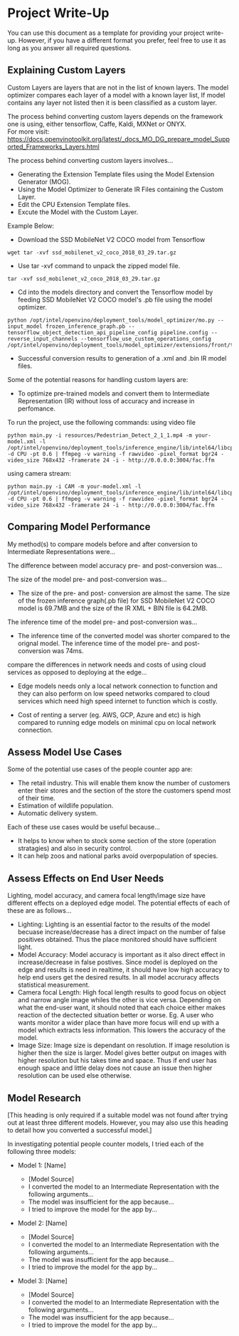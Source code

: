 # Project Write-Up

You can use this document as a template for providing your project write-up. However, if you
have a different format you prefer, feel free to use it as long as you answer all required
questions.

## Explaining Custom Layers

Custom Layers are layers that are not in the list of known layers.
The model optimizer compares each layer of a model with a known layer list, If model contains any layer not listed then it is been classified as a custom layer.

The process behind converting custom layers depends on the framework one is using, either tensorflow, Caffe, Kaldi, MXNet or ONYX.  
For more visit: https://docs.openvinotoolkit.org/latest/_docs_MO_DG_prepare_model_Supported_Frameworks_Layers.html

The process behind converting custom layers involves...

* Generating the Extension Template files using the Model Extension Generator (MOG).
* Using the Model Optimizer to Generate IR Files containing the Custom Layer.
* Edit the CPU Extension Template files.
* Excute the Model with the Custom Layer.

Example Below:

* Download the SSD MobileNet V2 COCO model from Tensorflow

``` wget
wget tar -xvf ssd_mobilenet_v2_coco_2018_03_29.tar.gz

```

* Use tar -xvf command to unpack the zipped model file.

``` tar
tar -xvf ssd_mobilenet_v2_coco_2018_03_29.tar.gz
```

* Cd into the models directory and convert the Tensorflow model by feeding SSD MobileNet V2 COCO model's .pb file using the model optimizer.

``` MOG
python /opt/intel/openvino/deployment_tools/model_optimizer/mo.py --input_model frozen_inference_graph.pb --tensorflow_object_detection_api_pipeline_config pipeline.config --reverse_input_channels --tensorflow_use_custom_operations_config /opt/intel/openvino/deployment_tools/model_optimizer/extensions/front/tf/ssd_v2_support.json
```

* Successful conversion results to generation of a .xml and .bin IR model files.

Some of the potential reasons for handling custom layers are:

* To optimize pre-trained models and convert them to Intermediate Representation (IR) without loss of accuracy and increase in perfomance.

To run the project, use the following commands:
using video file

```video
python main.py -i resources/Pedestrian_Detect_2_1_1.mp4 -m your-model.xml -l /opt/intel/openvino/deployment_tools/inference_engine/lib/intel64/libcpu_extension_sse4.so -d CPU -pt 0.6 | ffmpeg -v warning -f rawvideo -pixel_format bgr24 -video_size 768x432 -framerate 24 -i - http://0.0.0.0:3004/fac.ffm
```

using camera stream:

```stream
python main.py -i CAM -m your-model.xml -l /opt/intel/openvino/deployment_tools/inference_engine/lib/intel64/libcpu_extension_sse4.so -d CPU -pt 0.6 | ffmpeg -v warning -f rawvideo -pixel_format bgr24 -video_size 768x432 -framerate 24 -i - http://0.0.0.0:3004/fac.ffm

```

## Comparing Model Performance

My method(s) to compare models before and after conversion to Intermediate Representations
were...

The difference between model accuracy pre- and post-conversion was...

The size of the model pre- and post-conversion was...

* The size of the pre- and post- conversion are almost the same. The size of the frozen inference graph(.pb file) for SSD MobileNet V2 COCO model is 69.7MB and the size of the IR XML + BIN file is 64.2MB.


The inference time of the model pre- and post-conversion was...

* The inference time of the converted model was shorter compared to the orignal model. The inference time of the model pre- and post-conversion was 74ms.

compare the differences in network needs and costs of using cloud services as opposed to deploying at the edge...

* Edge models needs only a local network connection to function and they can also perform on low speed networks compared to cloud services which need high speed internet to function which is costly.

* Cost of renting a server (eg. AWS, GCP, Azure and etc) is high compared to running edge models on minimal cpu on local network connection.

## Assess Model Use Cases

Some of the potential use cases of the people counter app are:

* The retail industry. This will enable them know the number of customers enter their stores and the section of the store the customers spend most of their time.
* Estimation of wildlife population.
* Automatic delivery system.

Each of these use cases would be useful because...

* It helps to know when to stock some section of the store (operation stratagies) and also in security control.
* It can help zoos and national parks avoid overpopulation of species.

## Assess Effects on End User Needs

Lighting, model accuracy, and camera focal length/image size have different effects on a
deployed edge model. The potential effects of each of these are as follows...

* Lighting: Lighting is an essential factor to the results of the model becuase increase/decrease has a direct impact on the number of false positives obtained. Thus the place monitored should have sufficient light.
* Model Accuracy: Model accuracy is important as it also direct effect in increase/decrease in false postives. Since model is deployed on the edge and results is need in realtime, it should have low high accuracy to help end users get the desired results. In all model accruracy affects statistical measurement.
* Camera focal Length:  High focal length results to good focus on object and narrow angle image whiles the other is vice versa. Depending on what the end-user want, it should noted that each choice either makes reaction of the dectected situation better or worse. Eg. A user who wants monitor a wider place than have more focus will end up with a model which extracts less information. This lowers the accuracy of the model.
* Image Size: Image size is dependant on resolution. If image resolution is higher then the size is larger. Model gives better output on images with higher resolution but his takes time and space. Thus if end user has enough space and little delay does not cause an issue then higher resolution can be used else otherwise.

## Model Research

[This heading is only required if a suitable model was not found after trying out at least three
different models. However, you may also use this heading to detail how you converted 
a successful model.]

In investigating potential people counter models, I tried each of the following three models:

- Model 1: [Name]
  - [Model Source]
  - I converted the model to an Intermediate Representation with the following arguments...
  - The model was insufficient for the app because...
  - I tried to improve the model for the app by...
  
- Model 2: [Name]
  - [Model Source]
  - I converted the model to an Intermediate Representation with the following arguments...
  - The model was insufficient for the app because...
  - I tried to improve the model for the app by...

- Model 3: [Name]
  - [Model Source]
  - I converted the model to an Intermediate Representation with the following arguments...
  - The model was insufficient for the app because...
  - I tried to improve the model for the app by...
